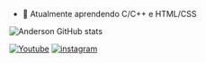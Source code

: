 
- 🌱 Atualmente aprendendo C/C++ e HTML/CSS

![Anderson GitHub stats](https://github-readme-stats.vercel.app/api?username=andersonbf&show_icons=true&theme=dark)

[![Youtube](https://img.shields.io/badge/YouTube-FF0000?style=for-the-badge&logo=youtube&logoColor=white)](https://www.youtube.com/channel/UC1siGz8Blvpd61MInRUXWKA) 
[![instagram](https://img.shields.io/badge/Instagram-E4405F?style=for-the-badge&logo=instagram&logoColor=white)](https://www.instagram.com/andersonbfphoto/)


